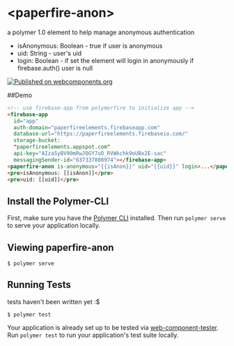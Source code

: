 # \<paperfire-anon\>

a polymer 1.0 element to help manage anonymous authentication


- isAnonymous: Boolean - true if user is anonymous
- uid: String - user's uid
- login: Boolean - if set the element will login in anonymously if firebase.auth() user is null

[![Published on webcomponents.org](https://img.shields.io/badge/webcomponents.org-published-blue.svg?style=flat-square)](https://beta.webcomponents.org/element/paperfireElements/paperfire-anon)

##Demo
<!---
```
<custom-element-demo>
  <template>
    <script src="../webcomponentsjs/webcomponents-lite.js"></script>
    <link rel="import" href="../polymerfire/firebase-app.html">
    <link rel="import" href="paperfire-anon.html">
    <next-code-block></next-code-block>
  </template>
</custom-element-demo>
```
-->
```html
<!-- use firebase-app from polymerfire to initialize app -->
<firebase-app
  id="app"
  auth-domain="paperfireelements.firebaseapp.com"
  database-url="https://paperfireelements.firebaseio.com/"
  storage-bucket:
  "paperfireelements.appspot.com"
  api-key="AIzaSyBV90mRwJOGY7uO_RVWkchk9oUBx2E-sac"
  messagingSender-id="637337808974"></firebase-app>
<paperfire-anon is-anonymous="{{isAnon}}" uid="{{uid}}" login>...</paperfire-anon>
<pre>isAnonymous: [[isAnon]]</pre>
<pre>uid: [[uid]]</pre>
```
## Install the Polymer-CLI

First, make sure you have the [Polymer CLI](https://www.npmjs.com/package/polymer-cli) installed. Then run `polymer serve` to serve your application locally.

## Viewing paperfire-anon

```
$ polymer serve
```


## Running Tests

tests haven't been written yet :$
```
$ polymer test
```

Your application is already set up to be tested via [web-component-tester](https://github.com/Polymer/web-component-tester). Run `polymer test` to run your application's test suite locally.
